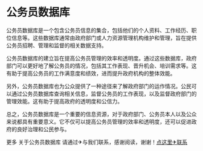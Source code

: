 # 公务员数据库

公务员数据库是一个包含公务员信息的集合，包括他们的个人资料、工作经历、职位信息等。这些数据库通常由政府部门或人力资源管理机构维护和管理，旨在提供公务员招聘、管理和监督的相关数据支持。

公务员数据库的建立旨在提高公务员管理的效率和透明度。通过这些数据库，政府部门可以更好地了解公务员的情况，包括其工作表现、晋升机会、培训需求等。这有助于提高公务员的工作满意度和绩效，进而提升政府机构的整体效能。

另外，公务员数据库也为公众提供了一种途径来了解政府部门的运作情况。公民可以通过公务员数据库查询相关信息，监督公务员的工作表现，以及监督政府部门的管理效能。这有助于提高政府的透明度和公信力。

总之，公务员数据库是一个重要的信息资源，对于政府部门、公务员本人以及公众来说都具有重要意义。它不仅可以提高公务员管理的效率和透明度，还可以促进政府的良好治理和公民参与。

更多 关于公务员数据库 请通过✈与我们联系，感谢阅读，谢谢！[点这里✈联系](https://lm.k02.cc)